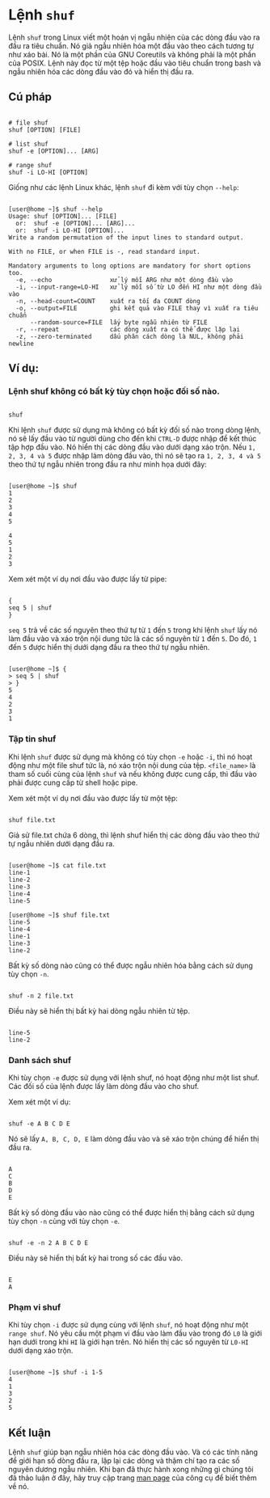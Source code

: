 # Lệnh `shuf`

Lệnh `shuf` trong Linux viết một hoán vị ngẫu nhiên của các dòng đầu vào ra đầu ra tiêu chuẩn. Nó giả ngẫu nhiên hóa một đầu vào theo cách tương tự như xáo bài. Nó là một phần của GNU Coreutils và không phải là một phần của POSIX. Lệnh này đọc từ một tệp hoặc đầu vào tiêu chuẩn trong bash và ngẫu nhiên hóa các dòng đầu vào đó và hiển thị đầu ra.

## Cú pháp
````

# file shuf
shuf [OPTION] [FILE]

# list shuf
shuf -e [OPTION]... [ARG]

# range shuf
shuf -i LO-HI [OPTION]
````

Giống như các lệnh Linux khác, lệnh `shuf` đi kèm với tùy chọn `--help`:
````

[user@home ~]$ shuf --help
Usage: shuf [OPTION]... [FILE]
  or:  shuf -e [OPTION]... [ARG]...
  or:  shuf -i LO-HI [OPTION]...
Write a random permutation of the input lines to standard output.

With no FILE, or when FILE is -, read standard input.

Mandatory arguments to long options are mandatory for short options too.
  -e, --echo                xử lý mỗi ARG như một dòng đầu vào
  -i, --input-range=LO-HI   xử lý mỗi số từ LO đến HI như một dòng đầu vào
  -n, --head-count=COUNT    xuất ra tối đa COUNT dòng
  -o, --output=FILE         ghi kết quả vào FILE thay vì xuất ra tiêu chuẩn
      --random-source=FILE  lấy byte ngẫu nhiên từ FILE
  -r, --repeat              các dòng xuất ra có thể được lặp lại
  -z, --zero-terminated     dấu phân cách dòng là NUL, không phải newline
````

## Ví dụ:

### Lệnh shuf không có bất kỳ tùy chọn hoặc đối số nào.

````

shuf
````

Khi lệnh `shuf` được sử dụng mà không có bất kỳ đối số nào trong dòng lệnh, nó sẽ lấy đầu vào từ người dùng cho đến khi `CTRL-D` được nhập để kết thúc tập hợp đầu vào. Nó hiển thị các dòng đầu vào dưới dạng xáo trộn. Nếu `1, 2, 3, 4 và 5` được nhập làm dòng đầu vào, thì nó sẽ tạo ra `1, 2, 3, 4 và 5` theo thứ tự ngẫu nhiên trong đầu ra như minh họa dưới đây:

````

[user@home ~]$ shuf
1
2
3
4
5

4
5
1
2
3
````

Xem xét một ví dụ nơi đầu vào được lấy từ pipe:

````

{
seq 5 | shuf
}
````

`seq 5` trả về các số nguyên theo thứ tự từ `1` đến `5` trong khi lệnh `shuf` lấy nó làm đầu vào và xáo trộn nội dung tức là các số nguyên từ `1` đến `5`. Do đó, `1` đến `5` được hiển thị dưới dạng đầu ra theo thứ tự ngẫu nhiên.

````

[user@home ~]$ {
> seq 5 | shuf
> }
5
4
2
3
1
````

### Tập tin shuf

Khi lệnh `shuf` được sử dụng mà không có tùy chọn `-e` hoặc `-i`, thì nó hoạt động như một file shuf tức là, nó xáo trộn nội dung của tệp. `<file_name>` là tham số cuối cùng của lệnh `shuf` và nếu không được cung cấp, thì đầu vào phải được cung cấp từ shell hoặc pipe.

Xem xét một ví dụ nơi đầu vào được lấy từ một tệp:

````

shuf file.txt
````

Giả sử file.txt chứa 6 dòng, thì lệnh shuf hiển thị các dòng đầu vào theo thứ tự ngẫu nhiên dưới dạng đầu ra.

````

[user@home ~]$ cat file.txt
line-1
line-2
line-3
line-4
line-5

[user@home ~]$ shuf file.txt
line-5
line-4
line-1
line-3
line-2
````

Bất kỳ số dòng nào cũng có thể được ngẫu nhiên hóa bằng cách sử dụng tùy chọn `-n`.

````

shuf -n 2 file.txt
````

Điều này sẽ hiển thị bất kỳ hai dòng ngẫu nhiên từ tệp.

````

line-5
line-2
````

### Danh sách shuf

Khi tùy chọn `-e` được sử dụng với lệnh shuf, nó hoạt động như một list shuf. Các đối số của lệnh được lấy làm dòng đầu vào cho shuf.

Xem xét một ví dụ:

````

shuf -e A B C D E
````

Nó sẽ lấy `A, B, C, D, E` làm dòng đầu vào và sẽ xáo trộn chúng để hiển thị đầu ra.

````

A
C
B
D
E
````

Bất kỳ số dòng đầu vào nào cũng có thể được hiển thị bằng cách sử dụng tùy chọn `-n` cùng với tùy chọn `-e`.

````

shuf -e -n 2 A B C D E
````

Điều này sẽ hiển thị bất kỳ hai trong số các đầu vào.

````

E
A
````

### Phạm vi shuf

Khi tùy chọn `-i` được sử dụng cùng với lệnh `shuf`, nó hoạt động như một `range shuf`. Nó yêu cầu một phạm vi đầu vào làm đầu vào trong đó `L0` là giới hạn dưới trong khi `HI` là giới hạn trên. Nó hiển thị các số nguyên từ `L0-HI` dưới dạng xáo trộn.

````

[user@home ~]$ shuf -i 1-5
4
1
3
2
5
````

## Kết luận

Lệnh `shuf` giúp bạn ngẫu nhiên hóa các dòng đầu vào. Và có các tính năng để giới hạn số dòng đầu ra, lặp lại các dòng và thậm chí tạo ra các số nguyên dương ngẫu nhiên. Khi bạn đã thực hành xong những gì chúng tôi đã thảo luận ở đây, hãy truy cập trang [man page](https://linux.die.net/man/1/shuf) của công cụ để biết thêm về nó.
````